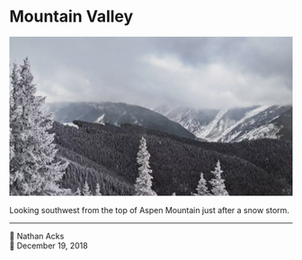 # Mountain Valley

![Low clouds cover a snowy mountain valley](assets/2476131a53921e39e7305f679b4dc1b4.webp)

Looking southwest from the top of Aspen Mountain just after a snow storm.

- - - -

<span aria-hidden="true">👤</span> Nathan Acks  
<span aria-hidden="true">📅</span> December 19, 2018
